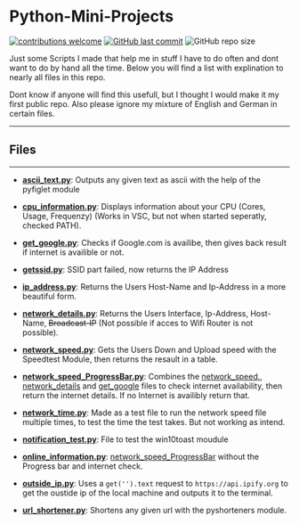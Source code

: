 # **Python-Mini-Projects**

[![contributions welcome](https://img.shields.io/badge/contributions-welcome-brightgreen.svg?style=flat)](https://github.com/PhilRoli/Python-Mini-Projects/pulls) [![GitHub last commit](https://img.shields.io/github/last-commit/philroli/Python-Mini-Projects)](https://github.com/PhilRoli/Python-Mini-Projects/pulls) ![GitHub repo size](https://img.shields.io/github/repo-size/philroli/Python-Mini-Projects)

Just some Scripts I made that help me in stuff I have to do often and dont want to do by hand all the time.
Below you will find a list with explination to nearly all files in this repo.

Dont know if anyone will find this usefull, but I thought I would make it my first public repo.
Also please ignore my mixture of English and German in certain files.

---

## Files

---

- **[ascii_text.py](/ascii_text.py)**: Outputs any given text as ascii with the help of the pyfiglet module

- **[cpu_information.py](/cpu_information.py)**: Displays information about your CPU (Cores, Usage, Frequenzy) (Works in VSC, but not when started seperatly, checked PATH).

- **[get_google.py](/get_google.py)**: Checks if Google.com is availibe, then gives back result if internet is availible or not.

- **[getssid.py](/getssid.py)**: SSID part failed, now returns the IP Address

- **[ip_address.py](/ip_address.py)**: Returns the Users Host-Name and Ip-Address in a more beautiful form.

- **[network_details.py](/network_details.py)**: Returns the Users Interface, Ip-Address, Host-Name, ~~Broadcast-IP~~ (Not possible if acces to Wifi Router is not possible).

- **[network_speed.py](/network_speed.py)**: Gets the Users Down and Upload speed with the Speedtest Module, then returns the resault in a table.

- **[network_speed_ProgressBar.py](/network_speed_ProgressBar.py)**: Combines the [network_speed.](/network_speed.py), [network_details](/network_details.py) and [get_google](/get_google.py) files to check internet availability, then return the internet details. If no Internet is availibly return that.

- **[network_time.py](/network_time.py)**: Made as a test file to run the network speed file multiple times, to test the time the test takes. But not working as intend.

- **[notification_test.py](/notification_test.py)**: File to test the win10toast moudule

- **[online_information.py](/online_information.py)**: [network_speed_ProgressBar](/network_speed_ProgressBar.py) without the Progress bar and internet check.

- **[outside_ip.py](/outside_ip.py)**: Uses a ``get('').text`` request to ``https://api.ipify.org`` to get the oustide ip of the local machine and outputs it to the terminal.

- **[url_shortener.py](/url_shortener.py)**: Shortens any given url with the pyshorteners module.

<!-- ---

## Folders

---

-->
